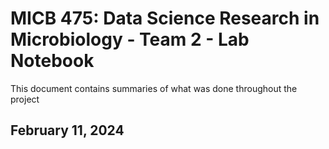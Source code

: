 # MICB 475: Data Science Research in Microbiology - Team 2 - Lab Notebook
This document contains summaries of what was done throughout the project
## February 11, 2024


